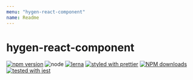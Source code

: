 ```yaml
---
menu: "hygen-react-component"
name: Readme
---
```


# hygen-react-component

[![npm version](https://img.shields.io/npm/v/hygen-react-component.svg?style=flat)](https://www.npmjs.com/package/hygen-react-component)
![node](https://img.shields.io/node/v/hygen-react-component.svg)
[![lerna](https://img.shields.io/badge/maintained%20with-lerna-cc00ff.svg)](https://lernajs.io/)
[![styled with prettier](https://img.shields.io/badge/styled_with-prettier-ff69b4.svg)](https://github.com/prettier/prettier)
[![NPM downloads](https://img.shields.io/npm/dt/@ableneohygen-react-component.svg)](https://www.npmjs.com/package/hygen-react-component)
[![tested with jest](https://img.shields.io/badge/tested_with-jest-99424f.svg)](https://github.com/facebook/jest)
